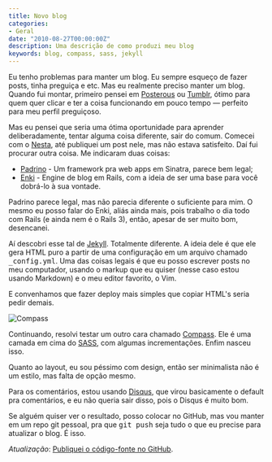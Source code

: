 ```yaml
---
title: Novo blog
categories:
- Geral
date: "2010-08-27T00:00:00Z"
description: Uma descrição de como produzi meu blog
keywords: blog, compass, sass, jekyll
---
```


Eu tenho problemas para manter um blog. Eu sempre esqueço de fazer posts, tinha
preguiça e etc. Mas eu realmente preciso manter um blog. Quando fui montar,
primeiro pensei em [Posterous](http://posterous.com/) ou
[Tumblr](http://www.tumblr.com), ótimo para quem quer clicar e ter a coisa
funcionando em pouco tempo &mdash; perfeito para meu perfil preguiçoso.

Mas eu pensei que seria uma ótima oportunidade para aprender deliberadamente,
tentar alguma coisa diferente, sair do comum. Comecei com o
[Nesta](http://effectif.com/nesta/), até publiquei um post nele, mas não estava
satisfeito. Daí fui procurar outra coisa. Me indicaram duas coisas:

* [Padrino](http://www.padrinorb.com/) - Um framework pra web apps em Sinatra,
  parece bem legal;
* [Enki](http://www.enkiblog.com/) - Engine de blog em Rails, com a ideia de ser
  uma base para você dobrá-lo à sua vontade.

Padrino parece legal, mas não parecia diferente o suficiente para mim. O mesmo
eu posso falar do Enki, aliás ainda mais, pois trabalho o dia todo com Rails (e
ainda nem é o Rails 3), então, apesar de ser muito bom, desencanei.

Aí descobri esse tal de [Jekyll](http://github.com/mojombo/jekyll).
Totalmente diferente. A ideia dele é que ele gera HTML puro a partir
de uma configuração em um arquivo chamado <kbd>\_config.yml</kbd>. Uma das
coisas legais é que eu posso escrever posts no meu computador, usando o markup
que eu quiser (nesse caso estou usando Markdown) e o meu editor favorito, o Vim.

E convenhamos que fazer deploy mais simples que copiar HTML's seria pedir demais.

![Compass](/images/posts/novo-blog/compass.png)

Continuando, resolvi testar um outro cara chamado
[Compass](http://compass-style.org/). Ele é uma camada em cima do
[SASS](http://sass-lang.com/), com algumas incrementações. Enfim nasceu isso.

Quanto ao layout, eu sou péssimo com design, então ser minimalista não é um
estilo, mas falta de opção mesmo.

Para os comentários, estou usando [Disqus](http://www.disqus.com), que virou
basicamente o default pra comentários, e eu não queria sair disso, pois o Disqus
é muito bom.

Se alguém quiser ver o resultado, posso colocar no GitHub, mas vou manter em um
repo git pessoal, pra que <kbd>git push</kbd> seja tudo o que eu precise para
atualizar o blog. É isso.

_Atualização_: [Publiquei o código-fonte no GitHub](http://github.com/vinibaggio/vinibaggio.github.com).
